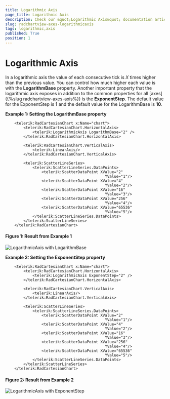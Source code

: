 ```yaml
---
title: Logarithmic Axis
page_title: Logarithmic Axis
description: Check our &quot;Logarithmic Axis&quot; documentation article for the RadChartView {{ site.framework_name }} control.
slug: radchartview-axes-logarithmicaxis
tags: logarithmic,axis
published: True
position: 1
---
```


# Logarithmic Axis

In a logarithmic axis the value of each consecutive tick is *X* times higher than the previous value. You can control how much higher each value is with the __LogarithmBase__ property. Another important property that the logarithmic axis exposes in addition to the common properties for all [axes]({%slug radchartview-axes-axis%}) is the __ExponentStep__. The default value for the ExponentStep is __1__ and the default value for the LogarithmBase is __10__.

__Example 1: Setting the LogarithmBase property__

```XAML
	<telerik:RadCartesianChart x:Name="chart">
		<telerik:RadCartesianChart.HorizontalAxis>
			<telerik:LogarithmicAxis LogarithmBase="2" />
		</telerik:RadCartesianChart.HorizontalAxis>
		
		<telerik:RadCartesianChart.VerticalAxis>
			<telerik:LinearAxis/>
		</telerik:RadCartesianChart.VerticalAxis>
		
		<telerik:ScatterLineSeries>
			<telerik:ScatterLineSeries.DataPoints>
				<telerik:ScatterDataPoint XValue="2"
											YValue="1"/>
				<telerik:ScatterDataPoint XValue="4"
											YValue="2"/>
				<telerik:ScatterDataPoint XValue="16"
											YValue="3"/>
				<telerik:ScatterDataPoint XValue="256"
											YValue="4"/>
				<telerik:ScatterDataPoint XValue="65536"
											YValue="5"/>
			</telerik:ScatterLineSeries.DataPoints>
		</telerik:ScatterLineSeries>
	</telerik:RadCartesianChart>
```

#### Figure 1: Result from Example 1
![LogarithmicAxis with LogarithmBase](images/radchartview-features-axis-logarithmicaxis-logarithmbase.png)

__Example 2: Setting the ExponentStep property__
```XAML
	<telerik:RadCartesianChart x:Name="chart">
		<telerik:RadCartesianChart.HorizontalAxis>
			<telerik:LogarithmicAxis ExponentStep="2" />
		</telerik:RadCartesianChart.HorizontalAxis>
		
		<telerik:RadCartesianChart.VerticalAxis>
			<telerik:LinearAxis/>
		</telerik:RadCartesianChart.VerticalAxis>
		
		<telerik:ScatterLineSeries>
			<telerik:ScatterLineSeries.DataPoints>
				<telerik:ScatterDataPoint XValue="2"
											YValue="1"/>
				<telerik:ScatterDataPoint XValue="4"
											YValue="2"/>
				<telerik:ScatterDataPoint XValue="16"
											YValue="3"/>
				<telerik:ScatterDataPoint XValue="256"
											YValue="4"/>
				<telerik:ScatterDataPoint XValue="65536"
											YValue="5"/>
			</telerik:ScatterLineSeries.DataPoints>
		</telerik:ScatterLineSeries>
	</telerik:RadCartesianChart>
```

#### Figure 2: Result from Example 2
![LogarithmicAxis with ExponentStep](images/radchartview-features-axis-logarithmicaxis-exponentstep.png)